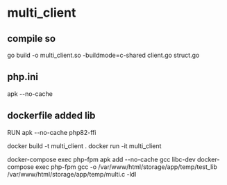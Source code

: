 # multi_client
## compile so
go build -o multi_client.so -buildmode=c-shared client.go struct.go

## php.ini
apk --no-cache

## dockerfile added lib
RUN apk --no-cache php82-ffi

docker build -t multi_client .
docker run -it multi_client


docker-compose exec php-fpm apk add --no-cache gcc libc-dev
docker-compose exec php-fpm gcc -o /var/www/html/storage/app/temp/test_lib /var/www/html/storage/app/temp/multi.c -ldl
